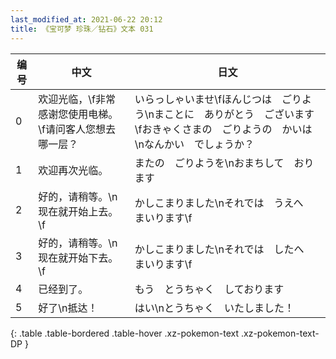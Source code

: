 ```yaml
---
last_modified_at: 2021-06-22 20:12
title: 《宝可梦 珍珠／钻石》文本 031
---
```

| 编号 | 中文 | 日文 |
| ---- | ---- | ---- |
| 0 | 欢迎光临，\f非常感谢您使用电梯。\f请问客人您想去哪一层？ | いらっしゃいませ\fほんじつは　ごりよう\nまことに　ありがとう　ございます\fおきゃくさまの　ごりようの　かいは\nなんかい　でしょうか？ |
| 1 | 欢迎再次光临。 | またの　ごりようを\nおまちして　おります |
| 2 | 好的，请稍等。\n现在就开始上去。\f | かしこまりました\nそれでは　うえへ　まいります\f |
| 3 | 好的，请稍等。\n现在就开始下去。\f | かしこまりました\nそれでは　したへ　まいります\f |
| 4 | 已经到了。 | もう　とうちゃく　しております |
| 5 | 好了\n抵达！ | はい\nとうちゃく　いたしました！ |
{: .table .table-bordered .table-hover .xz-pokemon-text .xz-pokemon-text-DP }